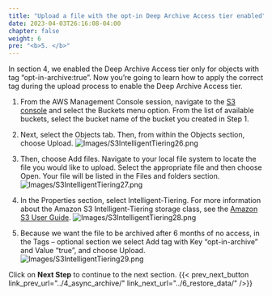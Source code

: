 ```yaml
---
title: "Upload a file with the opt-in Deep Archive Access tier enabled"
date: 2023-04-03T26:16:08-04:00
chapter: false
weight: 6
pre: "<b>5. </b>"
---
```


In section 4, we enabled the Deep Archive Access tier only for objects with tag “opt-in-archive:true”. Now you’re going to learn how to apply the correct tag during the upload process to enable the Deep Archive Access tier.

1. From the AWS Management Console session, navigate to the [S3 console](https://s3.console.aws.amazon.com/s3/home) and select the Buckets menu option. From the list of available buckets, select the bucket name of the bucket you created in Step 1.

2. Next, select the Objects tab. Then, from within the Objects section, choose Upload.
![Images/S3IntelligentTiering26.png](/Cost/100_S3_Intelligent_Tiering/Images/S3-IntelligentTiering-26.png)

3. Then, choose Add files. Navigate to your local file system to locate the file you would like to upload. Select the appropriate file and then choose Open. Your file will be listed in the Files and folders section.
![Images/S3IntelligentTiering27.png](/Cost/100_S3_Intelligent_Tiering/Images/S3-IntelligentTiering-27.png)

4. In the Properties section, select Intelligent-Tiering. For more information about the Amazon S3 Intelligent-Tiering storage class, see the [Amazon S3 User Guide](https://docs.aws.amazon.com/AmazonS3/latest/userguide/intelligent-tiering.html).
![Images/S3IntelligentTiering28.png](/Cost/100_S3_Intelligent_Tiering/Images/S3-IntelligentTiering-28.png)

5. Because we want the file to be archived after 6 months of no access, in the Tags – optional section we select Add tag with Key “opt-in-archive” and Value “true”, and choose Upload.
![Images/S3IntelligentTiering29.png](/Cost/100_S3_Intelligent_Tiering/Images/S3-IntelligentTiering-29.png)

Click on **Next Step** to continue to the next section.
{{< prev_next_button link_prev_url="../4_async_archive/" link_next_url="../6_restore_data/" />}}